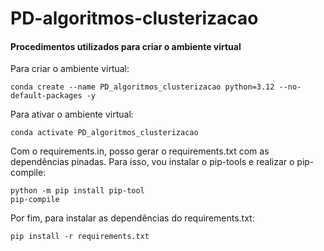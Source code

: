 # PD-algoritmos-clusterizacao

#### Procedimentos utilizados para criar o ambiente virtual
Para criar o ambiente virtual:
```
conda create --name PD_algoritmos_clusterizacao python=3.12 --no-default-packages -y
```
Para ativar o ambiente virtual:
```
conda activate PD_algoritmos_clusterizacao
```
Com o requirements.in, posso gerar o requirements.txt com as dependências pinadas. Para isso, vou instalar o pip-tools e realizar o pip-compile:
```
python -m pip install pip-tool
pip-compile
```
Por fim, para instalar as dependências do requirements.txt:
```
pip install -r requirements.txt
```

